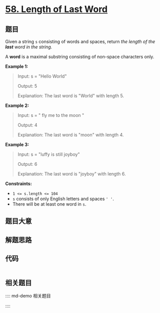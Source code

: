 # [58. Length of Last Word](https://leetcode.com/problems/length-of-last-word)

## 题目

Given a string `s` consisting of words and spaces, return _the length of the
**last** word in the string._

A **word** is a maximal substring consisting of non-space characters only.



**Example 1:**

> Input: s = "Hello World"
> 
> Output: 5
> 
> Explanation: The last word is "World" with length 5.

**Example 2:**

> Input: s = "   fly me   to   the moon  "
> 
> Output: 4
> 
> Explanation: The last word is "moon" with length 4.

**Example 3:**

> Input: s = "luffy is still joyboy"
> 
> Output: 6
> 
> Explanation: The last word is "joyboy" with length 6.

**Constraints:**

  * `1 <= s.length <= 104`
  * `s` consists of only English letters and spaces `' '`.
  * There will be at least one word in `s`.


## 题目大意

## 解题思路

## 代码

```javascript

```

## 相关题目

:::: md-demo 相关题目

::::

